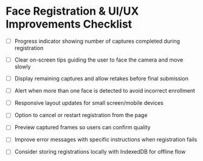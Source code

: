 # Face Registration & UI/UX Improvements Checklist

- [ ] Progress indicator showing number of captures completed during registration
- [ ] Clear on-screen tips guiding the user to face the camera and move slowly
- [ ] Display remaining captures and allow retakes before final submission
- [ ] Alert when more than one face is detected to avoid incorrect enrollment
- [ ] Responsive layout updates for small screen/mobile devices
- [ ] Option to cancel or restart registration from the page
- [ ] Preview captured frames so users can confirm quality
- [ ] Improve error messages with specific instructions when registration fails
- [ ] Consider storing registrations locally with IndexedDB for offline flow

